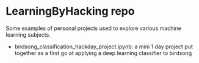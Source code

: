 
# LearningByHacking repo

Some examples of personal projects used to explore various machine learning subjects. 

* birdsong_classification_hackday_project.ipynb: a mini 1 day project put together as a first go at applying a deep learning classifier to birdsong

